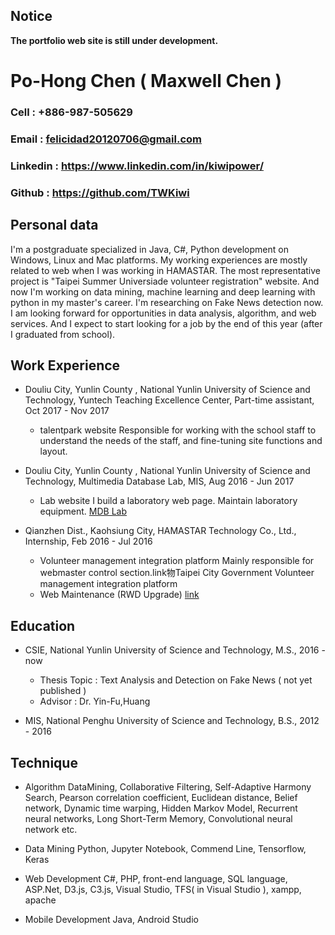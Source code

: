 ## Notice
**The portfolio web site is still under development.**


# Po-Hong Chen ( Maxwell Chen )
### Cell : +886-987-505629 
### Email : felicidad20120706@gmail.com
### Linkedin : https://www.linkedin.com/in/kiwipower/
### Github : https://github.com/TWKiwi

## Personal data

   I'm a postgraduate specialized in Java, C#, Python development on Windows, Linux and Mac platforms. My working experiences are mostly related to web when I was working in HAMASTAR. The most representative project is "Taipei Summer Universiade volunteer registration" website. And now I'm working on data mining, machine learning and deep learning with python in my master's career. I'm researching on Fake News detection now. I am looking forward for opportunities in data analysis, algorithm, and web services. And I expect to start looking for a job by the end of this year (after I graduated from school).

## Work Experience
   - Douliu City, Yunlin County , National Yunlin University of Science and Technology, Yuntech Teaching Excellence Center, Part-time assistant, Oct 2017 - Nov 2017
      * talentpark website
         Responsible for working with the school staff to understand the needs of the staff, and fine-tuning site functions and layout.

   - Douliu City, Yunlin County , National Yunlin University of Science and Technology, Multimedia Database Lab, MIS, Aug 2016 - Jun 2017
      * Lab website
         I build a laboratory web page. Maintain laboratory equipment.
         [MDB Lab](http://mdb.el.yuntech.edu.tw/)

   - Qianzhen Dist., Kaohsiung City, HAMASTAR Technology Co., Ltd., Internship, Feb 2016 - Jul 2016
      * Volunteer management integration platform
         Mainly responsible for webmaster control section.link物Taipei City Government Volunteer management integration platform
      * Web Maintenance (RWD Upgrade)
         [link](http://lms.deltaww.com/Login.aspx)

## Education
   - CSIE, National Yunlin University of Science and Technology, M.S., 2016 - now
      * Thesis Topic : Text Analysis and Detection on Fake News ( not yet published )
      * Advisor : Dr. Yin-Fu,Huang
   
   - MIS, National Penghu University of Science and Technology, B.S., 2012 - 2016

## Technique
   - Algorithm
      DataMining, Collaborative Filtering, Self-Adaptive Harmony Search, Pearson correlation coefficient, Euclidean distance, Belief network, Dynamic time warping, Hidden Markov Model, Recurrent neural networks, Long Short-Term Memory, Convolutional neural network etc.
   
   - Data Mining
      Python, Jupyter Notebook, Commend Line, Tensorflow, Keras

   - Web Development
      C#, PHP, front-end language, SQL language, ASP.Net, D3.js, C3.js, Visual Studio, TFS( in Visual Studio ), xampp, apache

   - Mobile Development
      Java, Android Studio